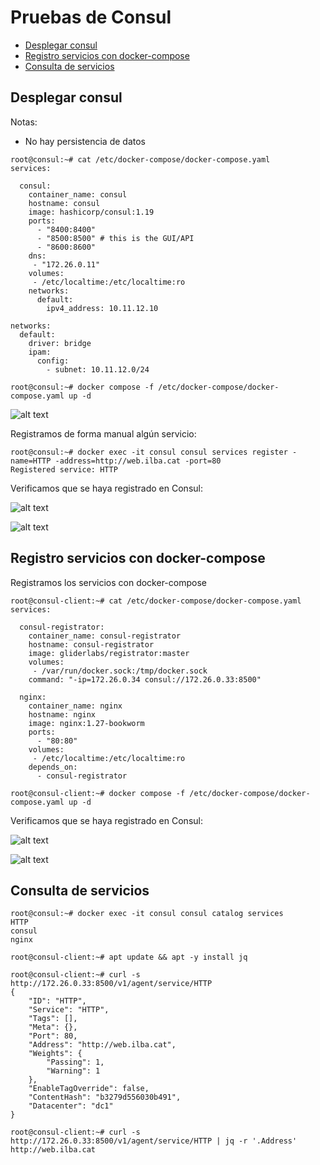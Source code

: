 # Pruebas de Consul

* [Desplegar consul](#id1)
* [Registro servicios con docker-compose](#id2)
* [Consulta de servicios](#id3)

## Desplegar consul <div id='id1' />

Notas:

* No hay persistencia de datos

```
root@consul:~# cat /etc/docker-compose/docker-compose.yaml
services:

  consul:
    container_name: consul
    hostname: consul
    image: hashicorp/consul:1.19
    ports:
      - "8400:8400"
      - "8500:8500" # this is the GUI/API
      - "8600:8600"
    dns:
     - "172.26.0.11"
    volumes:
     - /etc/localtime:/etc/localtime:ro
    networks:
      default:
        ipv4_address: 10.11.12.10

networks:
  default:
    driver: bridge
    ipam:
      config:
        - subnet: 10.11.12.0/24

root@consul:~# docker compose -f /etc/docker-compose/docker-compose.yaml up -d
```

![alt text](images/consul-vacio.png)

Registramos de forma manual algún servicio:

```
root@consul:~# docker exec -it consul consul services register -name=HTTP -address=http://web.ilba.cat -port=80
Registered service: HTTP
```

Verificamos que se haya registrado en Consul:

![alt text](images/consul-servicio-creado-a-mano.png)

![alt text](images/consul-servicio-creado-a-mano-2.png)

## Registro servicios con docker-compose <div id='id2' />

Registramos los servicios con docker-compose

```
root@consul-client:~# cat /etc/docker-compose/docker-compose.yaml
services:

  consul-registrator:
    container_name: consul-registrator
    hostname: consul-registrator
    image: gliderlabs/registrator:master
    volumes:
     - /var/run/docker.sock:/tmp/docker.sock
    command: "-ip=172.26.0.34 consul://172.26.0.33:8500"

  nginx:
    container_name: nginx
    hostname: nginx
    image: nginx:1.27-bookworm
    ports:
      - "80:80"
    volumes:
     - /etc/localtime:/etc/localtime:ro
    depends_on:
      - consul-registrator

root@consul-client:~# docker compose -f /etc/docker-compose/docker-compose.yaml up -d
```

Verificamos que se haya registrado en Consul:

![alt text](images/consul-registry-docker-compose.png)

![alt text](images/consul-registry-docker-compose-2.png)

## Consulta de servicios <div id='id3' />

```
root@consul:~# docker exec -it consul consul catalog services
HTTP
consul
nginx
```

```
root@consul-client:~# apt update && apt -y install jq

root@consul-client:~# curl -s http://172.26.0.33:8500/v1/agent/service/HTTP
{
    "ID": "HTTP",
    "Service": "HTTP",
    "Tags": [],
    "Meta": {},
    "Port": 80,
    "Address": "http://web.ilba.cat",
    "Weights": {
        "Passing": 1,
        "Warning": 1
    },
    "EnableTagOverride": false,
    "ContentHash": "b3279d556030b491",
    "Datacenter": "dc1"
}

root@consul-client:~# curl -s http://172.26.0.33:8500/v1/agent/service/HTTP | jq -r '.Address'
http://web.ilba.cat
```